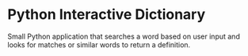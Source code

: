 # Python Interactive Dictionary

Small Python application that searches a word based on user input and looks for matches or similar words to return a definition.
